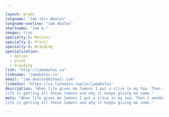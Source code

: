 ```yaml
---

layout: grads
longname: "Jam <br> Abalos"
longname-oneline: "Jam Abalos"
shortname: "Jam A."
images: true
specialty-1: Motion/
specialty-2: Print/
specialty-3: Branding
specialization:
  - motion
  - print
  - branding
link: "http://jamabalos.ca"
linkname: "jamabalos.ca"
email: "jam.abalos@hotmail.com"
linkedin: "https://ca.linkedin.com/in/jamabalos"
description: "When life gives me lemons I put a slice in my tea. Then I wonder where
life is getting all these lemons and why it keeps giving me some."
meta: "When life gives me lemons I put a slice in my tea. Then I wonder where
life is getting all these lemons and why it keeps giving me some."

---
```

